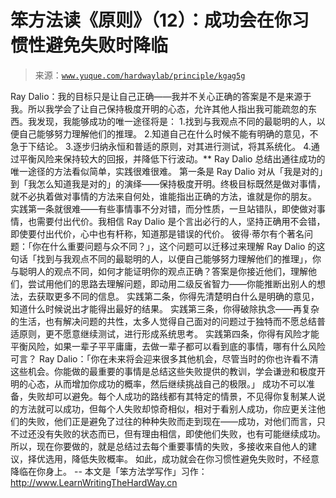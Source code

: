 # 笨方法读《原则》（12）：成功会在你习惯性避免失败时降临

> 来源：[`www.yuque.com/hardwaylab/principle/kgag5g`](https://www.yuque.com/hardwaylab/principle/kgag5g)

<ne-p id="eebbbcdaddda5d7a52085681c9bb59ee_p_2" data-lake-id="eebbbcdaddda5d7a52085681c9bb59ee_p_2"><ne-text id="u9dec9a6d" ne-bold="true">Ray Dalio：我的目标只是让自己正确——我并不关心正确的答案是不是来源于我。所以我学会了让自己保持极度开明的心态，允许其他人指出我可能疏忽的东西。我发现，我能够成功的唯一途径将是：</ne-text></ne-p> <ne-p id="ef4fccf120209458b1ea04bdf9fca011_p_4" data-lake-id="ef4fccf120209458b1ea04bdf9fca011_p_4"><ne-text id="ube0d4102">1.找到与我观点不同的最聪明的人，以便自己能够努力理解他们的推理。</ne-text> <ne-text id="u638ceee4">2.知道自己在什么时候不能有明确的意见，不急于下结论。</ne-text> <ne-text id="u1f450d66">3.逐步归纳永恒和普适的原则，对其进行测试，将其系统化。</ne-text> <ne-text id="ue2ab0e74">4.通过平衡风险来保持较大的回报，并降低下行波动。**</ne-text></ne-p> <ne-p id="a6ba9bc58920d44ec991c937389c0868_p_6" data-lake-id="a6ba9bc58920d44ec991c937389c0868_p_6"><ne-text id="u14437eb3">Ray Dalio 总结出通往成功的唯一途径的方法看似简单，实践很难很难。</ne-text></ne-p> <ne-p id="28cd88a190ba476defac3cae544f5bde_p_8" data-lake-id="28cd88a190ba476defac3cae544f5bde_p_8"><ne-text id="u0a18d2a8">第一条是 Ray Dalio 对从「我是对的」到「我怎么知道我是对的」的演绎——保持极度开明。终极目标既然是做对事情，就不必执着做对事情的方法来自何处，谁能指出正确的方法，谁就是你的朋友。</ne-text></ne-p> <ne-p id="53a4a401b346dea71bc8ba746b7c5408_p_10" data-lake-id="53a4a401b346dea71bc8ba746b7c5408_p_10"><ne-text id="u69c69b75">实践第一条就很难——有些事情事不分对错，而分性质，一旦站错队，即使做对事情，也需要付出代价。我相信 Ray Dalio 是个言出必行的人，坚持正确用不会错，即使要付出代价，心中也有杆称，知道那是错误的代价。</ne-text></ne-p> <ne-p id="b4452158ae9e68ff33c19d0de9b2823b_p_12" data-lake-id="b4452158ae9e68ff33c19d0de9b2823b_p_12"><ne-text id="uf4055028">彼得·蒂尔有个著名问题：「你在什么重要问题与众不同？」，这个问题可以迁移过来理解 Ray Dalio 的这句话「找到与我观点不同的最聪明的人，以便自己能够努力理解他们的推理」，你与聪明人的观点不同，如何才能证明你的观点正确？答案是你接近他们，理解他们，尝试用他们的思路去理解问题，即动用二级反省智力——你能推断出别人的想法，去获取更多不同的信息。</ne-text></ne-p> <ne-p id="12b85008bf5fa06ae24aa7878afc1512_p_14" data-lake-id="12b85008bf5fa06ae24aa7878afc1512_p_14"><ne-text id="ub2b828d1">实践第二条，你得先清楚明白什么是明确的意见，知道什么时候说出才能得出最好的结果。</ne-text></ne-p> <ne-p id="cde5d6df224260e4580cd3cbf0290543_p_16" data-lake-id="cde5d6df224260e4580cd3cbf0290543_p_16"><ne-text id="u8f6b138c">实践第三条，你得破除执念——再复杂的生活，也有解决问题的共性，太多人觉得自己面对的问题过于独特而不愿总结普适原则，更不愿意继续测试，进行形成系统思考。</ne-text></ne-p> <ne-p id="9e847361bfaba136da873e835a8f0d08_p_18" data-lake-id="9e847361bfaba136da873e835a8f0d08_p_18"><ne-text id="u52e67b78">实践第四条，你得有风险才能平衡风险，如果一辈子平平庸庸，去做一辈子都可以看到底的事情，哪有什么风险可言？</ne-text></ne-p> <ne-p id="6004d96133042bdcfbed8f74c17d1882_p_20" data-lake-id="6004d96133042bdcfbed8f74c17d1882_p_20"><ne-text id="u7c814616" ne-bold="true">Ray Dalio：「你在未来将会迎来很多其他机会，尽管当时的你也许看不清这些机会。你能做的最重要的事情是总结这些失败提供的教训，学会谦逊和极度开明的心态，从而增加你成功的概率，然后继续挑战自己的极限。」</ne-text></ne-p> <ne-p id="656c78a707eac29f42ed946c233dfb45_p_22" data-lake-id="656c78a707eac29f42ed946c233dfb45_p_22"><ne-text id="u174c31eb">成功不可以准备，失败却可以避免。每个人成功的路线都有其特定的情景，不见得你复制某人说的方法就可以成功，但每个人失败却惊奇相似，相对于看别人成功，你应更关注他们的失败，他们正是避免了过往的种种失败而走到现在——成功，对他们而言，只不过还没有失败的状态而已，但有理由相信，即使他们失败，也有可能继续成功。</ne-text></ne-p> <ne-p id="96cb8008dd929940b7fd1d0c3fbd5d04_p_24" data-lake-id="96cb8008dd929940b7fd1d0c3fbd5d04_p_24"><ne-text id="u4c61917a">所以，现在你要做的，就是总结过去每个重要事情的失败，多接收来自他人的建议，择优选用，降低失败概率。</ne-text></ne-p> <ne-p id="ef7253db5949fdda7bcf0f1fdcf749ae_p_26" data-lake-id="ef7253db5949fdda7bcf0f1fdcf749ae_p_26"><ne-text id="u07fe5aaa">如此，成功就会在你习惯性避免失败时，不经意降临在你身上。</ne-text></ne-p> <ne-p id="941cb51e8cb3a435a9a88d39ad2e0cc7_p_28" data-lake-id="941cb51e8cb3a435a9a88d39ad2e0cc7_p_28"><ne-text id="ue9abd3cc">--</ne-text></ne-p> <ne-p id="96c0d71939ebc676923f487bd3bcd33e_p_30" data-lake-id="96c0d71939ebc676923f487bd3bcd33e_p_30"><ne-text id="ubb7c13b9">本文是「笨方法学写作」习作：</ne-text>[<ne-text id="uf5acc31b">http://www.LearnWritingTheHardWay.cn</ne-text>](http://www.LearnWritingTheHardWay.cn)</ne-p>